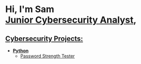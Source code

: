 <h1>Hi, I'm Sam <br/><a href="https://github.com/Github-SGCS">Junior Cybersecurity Analyst</a>, <a href="www.linkedin.com/in/samuel-gresty-1478a7195" </a></h1>

<h2>Cybersecurity Projects:</h2>

- <b>Python</b>
  - [Password Strength Tester](https://github.com/Github-SGCS/Password-Strength-Test/blob/main/README.md)


<!--
**Github-SGCS/Github-SGCS** is a ✨ _special_ ✨ repository because its `README.md` (this file) appears on your GitHub profile.

Here are some ideas to get you started:

- 🔭 I’m currently working on ...
- 🌱 I’m currently learning ...
- 👯 I’m looking to collaborate on ...
- 🤔 I’m looking for help with ...
- 💬 Ask me about ...
- 📫 How to reach me: ...
- 😄 Pronouns: ...
- ⚡ Fun fact: ...
-->
